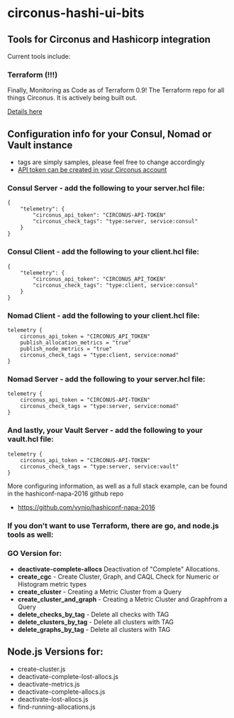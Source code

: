 # circonus-hashi-ui-bits
<h2>Tools for Circonus and Hashicorp integration</h2>

Current tools include:

### Terraform (!!!)

<p>Finally, Monitoring as Code as of Terraform 0.9! The Terraform repo for all things Circonus. It is actively being built out.</p>

[Details here](https://github.com/vynjo/circonus-hashi-ui-bits/tree/master/terraform-circonus)

## Configuration info for your Consul, Nomad or Vault instance
 - tags are simply samples, please feel free to change accordingly
 - [API token can be created in your Circonus account](https://login.circonus.com/user/tokens)

### Consul Server - add the following to your server.hcl file:
```
{
	"telemetry": {
		"circonus_api_token": "CIRCONUS-API-TOKEN"
		"circonus_check_tags": "type:server, service:consul"
	}
}
```
### Consul Client - add the following to your client.hcl file:
```
{
	"telemetry": {
		"circonus_api_token": "CIRCONUS_API_TOKEN"
		"circonus_check_tags": "type:client, service:consul"
	}
}
```
### Nomad Client - add the following to your client.hcl file:
```
telemetry {
	circonus_api_token = "CIRCONUS_API_TOKEN"
	publish_allocation_metrics = "true"
	publish_node_metrics = "true"
	circonus_check_tags = "type:client, service:nomad"
}
```
### Nomad Server - add the following to your server.hcl file:
```
telemetry {
	circonus_api_token = "CIRCONUS-API-TOKEN"
	circonus_check_tags = "type:server, service:nomad"
}
```
### And lastly, your Vault Server - add the following to your vault.hcl file:
```
telemetry {
	circonus_api_token = "CIRCONUS-API-TOKEN"
	circonus_check_tags = "type:server, service:vault"
}
```
More configuring information, as well as a full stack example, can be found in the hashiconf-napa-2016 github repo
- https://github.com/vynjo/hashiconf-napa-2016
### If you don't want to use Terraform, there are go, and node.js tools as well:
### GO Version for:
- <b>deactivate-complete-allocs</b> Deactivation of "Complete" Allocations.
- <b>create_cgc</b> - Create Cluster, Graph, and CAQL Check for Numeric or Histogram metric types
- <b>create_cluster</b> - Creating a Metric Cluster from a Query
- <b>create_cluster_and_graph</b> - Creating a Metric Cluster and Graphfrom a Query
- <b>delete_checks_by_tag</b> - Delete all checks with TAG
- <b>delete_clusters_by_tag</b> - Delete all clusters with TAG
- <b>delete_graphs_by_tag</b> - Delete all clusters with TAG

## Node.js Versions for:
- create-cluster.js
- deactivate-complete-lost-allocs.js
- deactivate-metrics.js
- deactivate-complete-allocs.js
- deactivate-lost-allocs.js
- find-running-allocations.js
